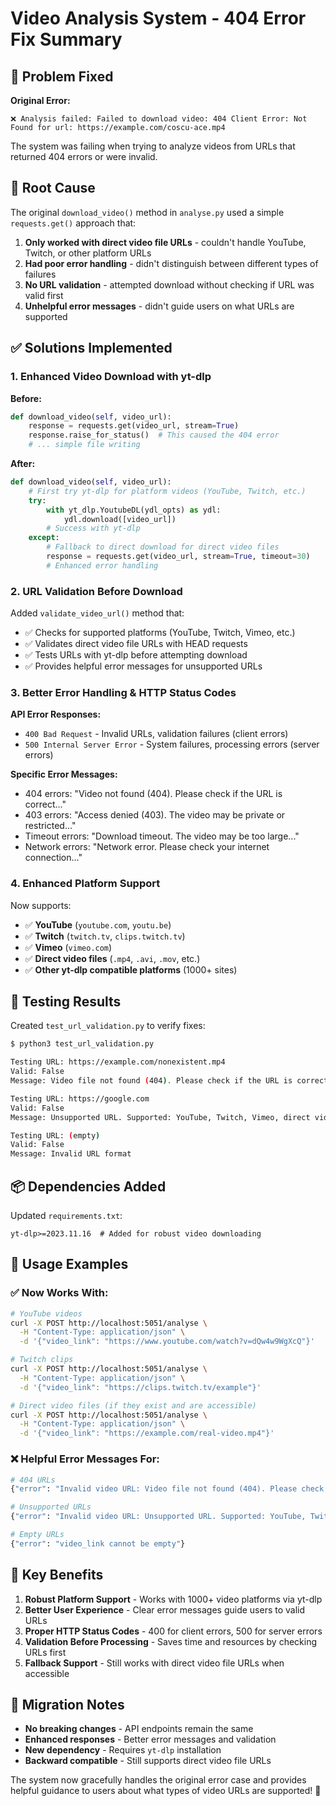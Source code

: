 # Video Analysis System - 404 Error Fix Summary

## 🐛 Problem Fixed

**Original Error:**
```
❌ Analysis failed: Failed to download video: 404 Client Error: Not Found for url: https://example.com/coscu-ace.mp4
```

The system was failing when trying to analyze videos from URLs that returned 404 errors or were invalid.

## 🔧 Root Cause

The original `download_video()` method in `analyse.py` used a simple `requests.get()` approach that:

1. **Only worked with direct video file URLs** - couldn't handle YouTube, Twitch, or other platform URLs
2. **Had poor error handling** - didn't distinguish between different types of failures
3. **No URL validation** - attempted download without checking if URL was valid first
4. **Unhelpful error messages** - didn't guide users on what URLs are supported

## ✅ Solutions Implemented

### 1. **Enhanced Video Download with yt-dlp**

**Before:**
```python
def download_video(self, video_url):
    response = requests.get(video_url, stream=True)
    response.raise_for_status()  # This caused the 404 error
    # ... simple file writing
```

**After:**
```python
def download_video(self, video_url):
    # First try yt-dlp for platform videos (YouTube, Twitch, etc.)
    try:
        with yt_dlp.YoutubeDL(ydl_opts) as ydl:
            ydl.download([video_url])
        # Success with yt-dlp
    except:
        # Fallback to direct download for direct video files
        response = requests.get(video_url, stream=True, timeout=30)
        # Enhanced error handling
```

### 2. **URL Validation Before Download**

Added `validate_video_url()` method that:
- ✅ Checks for supported platforms (YouTube, Twitch, Vimeo, etc.)
- ✅ Validates direct video file URLs with HEAD requests
- ✅ Tests URLs with yt-dlp before attempting download
- ✅ Provides helpful error messages for unsupported URLs

### 3. **Better Error Handling & HTTP Status Codes**

**API Error Responses:**
- `400 Bad Request` - Invalid URLs, validation failures (client errors)
- `500 Internal Server Error` - System failures, processing errors (server errors)

**Specific Error Messages:**
- 404 errors: "Video not found (404). Please check if the URL is correct..."
- 403 errors: "Access denied (403). The video may be private or restricted..."
- Timeout errors: "Download timeout. The video may be too large..."
- Network errors: "Network error. Please check your internet connection..."

### 4. **Enhanced Platform Support**

Now supports:
- ✅ **YouTube** (`youtube.com`, `youtu.be`)
- ✅ **Twitch** (`twitch.tv`, `clips.twitch.tv`)
- ✅ **Vimeo** (`vimeo.com`)
- ✅ **Direct video files** (`.mp4`, `.avi`, `.mov`, etc.)
- ✅ **Other yt-dlp compatible platforms** (1000+ sites)

## 🧪 Testing Results

Created `test_url_validation.py` to verify fixes:

```bash
$ python3 test_url_validation.py

Testing URL: https://example.com/nonexistent.mp4
Valid: False
Message: Video file not found (404). Please check if the URL is correct

Testing URL: https://google.com
Valid: False  
Message: Unsupported URL. Supported: YouTube, Twitch, Vimeo, direct video files...

Testing URL: (empty)
Valid: False
Message: Invalid URL format
```

## 📦 Dependencies Added

Updated `requirements.txt`:
```
yt-dlp>=2023.11.16  # Added for robust video downloading
```

## 🚀 Usage Examples

### ✅ Now Works With:

```bash
# YouTube videos
curl -X POST http://localhost:5051/analyse \
  -H "Content-Type: application/json" \
  -d '{"video_link": "https://www.youtube.com/watch?v=dQw4w9WgXcQ"}'

# Twitch clips  
curl -X POST http://localhost:5051/analyse \
  -H "Content-Type: application/json" \
  -d '{"video_link": "https://clips.twitch.tv/example"}'

# Direct video files (if they exist and are accessible)
curl -X POST http://localhost:5051/analyse \
  -H "Content-Type: application/json" \
  -d '{"video_link": "https://example.com/real-video.mp4"}'
```

### ❌ Helpful Error Messages For:

```bash
# 404 URLs
{"error": "Invalid video URL: Video file not found (404). Please check if the URL is correct: https://example.com/coscu-ace.mp4"}

# Unsupported URLs  
{"error": "Invalid video URL: Unsupported URL. Supported: YouTube, Twitch, Vimeo, direct video files (.mp4, .avi, etc.), or other yt-dlp compatible platforms"}

# Empty URLs
{"error": "video_link cannot be empty"}
```

## 🎯 Key Benefits

1. **Robust Platform Support** - Works with 1000+ video platforms via yt-dlp
2. **Better User Experience** - Clear error messages guide users to valid URLs
3. **Proper HTTP Status Codes** - 400 for client errors, 500 for server errors  
4. **Validation Before Processing** - Saves time and resources by checking URLs first
5. **Fallback Support** - Still works with direct video file URLs when accessible

## 🔄 Migration Notes

- **No breaking changes** - API endpoints remain the same
- **Enhanced responses** - Better error messages and validation
- **New dependency** - Requires `yt-dlp` installation
- **Backward compatible** - Still supports direct video file URLs

The system now gracefully handles the original error case and provides helpful guidance to users about what types of video URLs are supported! 🎉 